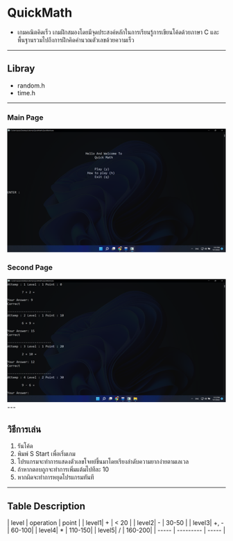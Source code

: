 # QuickMath
- เกมคณิตคิดเร็ว เกมฝึกสมองโดยมีจุดประสงค์หลักในการเรียนรู้การเขียนโค้ดด้วยภาษา C และพื้นฐานรวมไปถึงการฝึกคิดคำนวณตัวเลขด้วยความเร็ว
---

## Libray
- random.h
- time.h
---
### Main Page
<img src="./docs/start (2).png" >

### Second Page
<img src="./docs/2022-11-01 (4).png" >
---

## วิธีการเล่น

1. รันโค้ด
2. พิมพ์ S Start เพื่อเริ่มเกม
3. โปรแกรมจะทำการแสดงตัวเลขโจทย์ขึ้นมาโดยเรียงลำดับความยากง่ายตามเลเวล
4. ถ้าหากตอบถูกจะทำการเพิ่มแต้มไปทีละ 10
5. หากผิดจะทำการหยุดโปรแกรมทันที

---
## Table Description
| level | operation | point |
| level1|     +     |  < 20 |
| level2|     -     | 30-50 |
| level3|     +, -  | 60-100|
| level4|     *     | 110-150|
| level5|     /     | 160-200|
| ----- | --------- | ----- |
